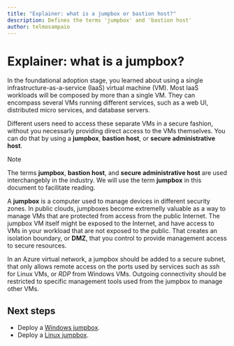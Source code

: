 ```yaml
---
title: "Explainer: what is a jumpbox or bastion host?"
description: Defines the terms 'jumpbox' and 'bastion host'
author: telmosampaio
---
```


# Explainer: what is a jumpbox?

In the foundational adoption stage, you learned about using a single infrastructure-as-a-service (IaaS) virtual machine (VM). Most IaaS workloads will be composed by more than a single VM. They can encompass several VMs running different services, such as a web UI, distributed micro services, and database servers. 

Different users need to access these separate VMs in a secure fashion, without you necessarly providing direct access to the VMs themselves. You can do that by using a **jumpbox**, **bastion host**, or **secure administrative host**. 

> [!NOTE]
> The terms **jumpbox**, **bastion host**, and **secure administrative host** are used interchangebly in the industry. We will use the term **jumpbox** in this document to facilitate reading.

A **jumpbox** is a computer used to manage devices in different security zones. In public clouds, jumpboxes become extremelly valuable as a way to manage VMs that are protected from access from the public Internet. The jumpbox VM itself might be exposed to the Internet, and have access to VMs in your workload that are not exposed to the public. That creates an isolation boundary, or **DMZ**, that you control to provide management access to secure resources.

In an Azure virtual network, a jumpbox should be added to a secure subnet, that only allows remote access on the ports used by services such as *ssh* for Linux VMs, or *RDP* from Windows VMs. Outgoing connectivity should be restricted to specific management tools used from the jumpbox to manage other VMs.

## Next steps

- Deploy a [Windows jumpbox][windows-jb].
- Deploy a [Linux jumpbox][linux-jb].

<!-- links -->
[windows-jb]: ../../reference-architectures/virtual-machines-linux/jumpbox.md
[linux-jb]: ../../reference-architectures/virtual-machines-linux/linux.md
